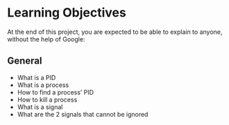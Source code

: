 # Learning Objectives
At the end of this project, you are expected to be able to explain to anyone, without the help of Google:

## General
* What is a PID
* What is a process
* How to find a process’ PID
* How to kill a process
* What is a signal
* What are the 2 signals that cannot be ignored

